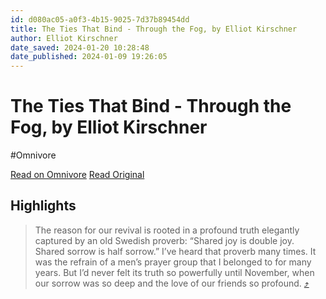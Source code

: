 ```yaml
---
id: d080ac05-a0f3-4b15-9025-7d37b89454dd
title: The Ties That Bind - Through the Fog, by Elliot Kirschner
author: Elliot Kirschner
date_saved: 2024-01-20 10:28:48
date_published: 2024-01-09 19:26:05
---
```


# The Ties That Bind - Through the Fog, by Elliot Kirschner
#Omnivore

[Read on Omnivore](https://omnivore.app/me/https-elliotkirschner-substack-com-p-the-ties-that-bind-18d277d0ecc)
[Read Original](https://elliotkirschner.substack.com/p/the-ties-that-bind)

## Highlights

> The reason for our revival is rooted in a profound truth elegantly captured by an old Swedish proverb: “Shared joy is double joy. Shared sorrow is half sorrow.” I’ve heard that proverb many times. It was the refrain of a men’s prayer group that I belonged to for many years. But I’d never felt its truth so powerfully until November, when our sorrow was so deep and the love of our friends so profound. [⤴️](https://omnivore.app/me/https-elliotkirschner-substack-com-p-the-ties-that-bind-18d277d0ecc#381468ef-051e-476e-8919-014bffdfedae) 

